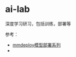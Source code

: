 # ai-lab
深度学习研习，包括训练，部署等


参考：
- [mmdeploy模型部署系列](https://github.com/open-mmlab/mmdeploy/tree/master/docs/zh_cn/tutorial)
- 